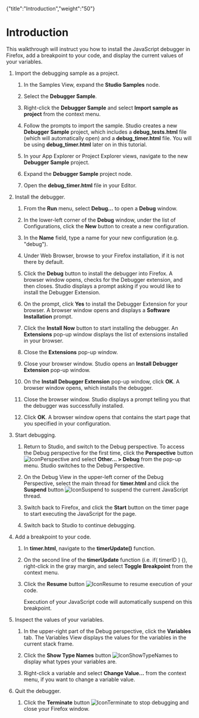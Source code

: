 {"title":"Introduction","weight":"50"} 

# Introduction

This walkthrough will instruct you how to install the JavaScript debugger in Firefox, add a breakpoint to your code, and display the current values of your variables.

1.  Import the debugging sample as a project.
    
    1.  In the Samples View, expand the **Studio Samples** node.
        
    2.  Select the **Debugger Sample**.
        
    3.  Right-click the **Debugger Sample** and select **Import sample as project** from the context menu.
        
    4.  Follow the prompts to import the sample. Studio creates a new **Debugger Sample** project, which includes a **debug\_tests.html** file (which will automatically open) and a **debug\_timer.html** file. You will be using **debug\_timer.html** later on in this tutorial.
        
    5.  In your App Explorer or Project Explorer views, navigate to the new **Debugger Sample** project.
        
    6.  Expand the **Debugger Sample** project node.
        
    7.  Open the **debug\_timer.html** file in your Editor.
        
2.  Install the debugger.
    
    1.  From the **Run** menu, select **Debug...** to open a **Debug** window.
        
    2.  In the lower-left corner of the **Debug** window, under the list of Configurations, click the **New** button to create a new configuration.
        
    3.  In the **Name** field, type a name for your new configuration (e.g. "debug").
        
    4.  Under Web Browser, browse to your Firefox installation, if it is not there by default.
        
    5.  Click the **Debug** button to install the debugger into Firefox. A browser window opens, checks for the Debugger extension, and then closes. Studio displays a prompt asking if you would like to install the Debugger Extension.
        
    6.  On the prompt, click **Yes** to install the Debugger Extension for your browser. A browser window opens and displays a **Software Installation** prompt.
        
    7.  Click the **Install Now** button to start installing the debugger. An **Extensions** pop-up window displays the list of extensions installed in your browser.
        
    8.  Close the **Extensions** pop-up window.
        
    9.  Close your browser window. Studio opens an **Install Debugger Extension** pop-up window.
        
    10.  On the **Install Debugger Extension** pop-up window, click **OK**. A browser window opens, which installs the debugger.
        
    11.  Close the browser window. Studio displays a prompt telling you that the debugger was successfully installed.
        
    12.  Click **OK**. A browser window opens that contains the start page that you specified in your configuration.
        
3.  Start debugging.
    
    1.  Return to Studio, and switch to the Debug perspective. To access the Debug perspective for the first time, click the **Perspective** button ![IconPerspective](/Images/appc/download/attachments/30083114/IconPerspective.png) and select **Other... > Debug** from the pop-up menu. Studio switches to the Debug Perspective.
        
    2.  On the Debug View in the upper-left corner of the Debug Perspective, select the main thread for **timer.html** and click the **Suspend** button ![IconSuspend](/Images/appc/download/attachments/30083114/IconSuspend.png) to suspend the current JavaScript thread.
        
    3.  Switch back to Firefox, and click the **Start** button on the timer page to start executing the JavaScript for the page.
        
    4.  Switch back to Studio to continue debugging.
        
4.  Add a breakpoint to your code.
    
    1.  In **timer.html**, navigate to the **timerUpdate()** function.
        
    2.  On the second line of the **timerUpdate** function (i.e. if( timerID ) {), right-click in the gray margin, and select **Toggle Breakpoint** from the context menu.
        
    3.  Click the **Resume** button ![IconResume](/Images/appc/download/attachments/30083114/IconResume.png) to resume execution of your code.<p>Execution of your JavaScript code will automatically suspend on this breakpoint.
        
5.  Inspect the values of your variables.
    
    1.  In the upper-right part of the Debug perspective, click the **Variables** tab. The Variables View displays the values for the variables in the current stack frame.
        
    2.  Click the **Show Type Names** button ![IconShowTypeNames](/Images/appc/download/attachments/30083114/IconShowTypeNames.png) to display what types your variables are.
        
    3.  Right-click a variable and select **Change Value...** from the context menu, if you want to change a variable value.
        
6.  Quit the debugger.
    
    1.  Click the **Terminate** button ![IconTerminate](/Images/appc/download/attachments/30083114/IconTerminate.png) to stop debugging and close your Firefox window.